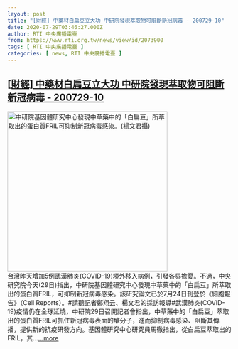 ```yaml
---
layout: post
title: "[財經] 中藥材白扁豆立大功 中研院發現萃取物可阻斷新冠病毒 - 200729-10"
date: 2020-07-29T03:46:27.000Z
author: RTI 中央廣播電臺
from: https://www.rti.org.tw/news/view/id/2073900
tags: [ RTI 中央廣播電臺 ]
categories: [ news, RTI 中央廣播電臺 ]
---
```

<!--1595994387000-->
[[財經] 中藥材白扁豆立大功 中研院發現萃取物可阻斷新冠病毒 - 200729-10](https://www.rti.org.tw/news/view/id/2073900)
------

<div>
<img src="https://static.rti.org.tw/assets/thumbnails/2020/07/29/152c317d871d8875d53d3b202d650fe1.jpg" width="360" alt="中研院基因體研究中心發現中草藥中的「白扁豆」所萃取出的蛋白質FRIL可抑制新冠病毒感染。(楊文君攝)" title="中研院基因體研究中心發現中草藥中的「白扁豆」所萃取出的蛋白質FRIL可抑制新冠病毒感染。(楊文君攝)"><br>台灣昨天增加5例武漢肺炎(COVID-19)境外移入病例，引發各界擔憂。不過，中央研究院今天(29日)指出，中研院基因體研究中心發現中草藥中的「白扁豆」所萃取出的蛋白質FRIL，可抑制新冠病毒感染。該研究論文已於7月24日刊登於《細胞報告》（Cell Reports）。#請聽記者鄭翔云、楊文君的採訪報導#武漢肺炎(COVID-19)疫情仍在全球延燒，中研院29日召開記者會指出，中草藥中的「白扁豆」萃取出的蛋白質FRIL可抓住新冠病毒表面的醣分子，進而抑制病毒感染、阻斷其傳播，提供新的抗疫研發方向。基因體研究中心研究員馬徹指出，從白扁豆萃取出的FRIL，其...<a target="_blank" href="https://www.rti.org.tw/news/view/id/2073900">...more</a>
</div>
